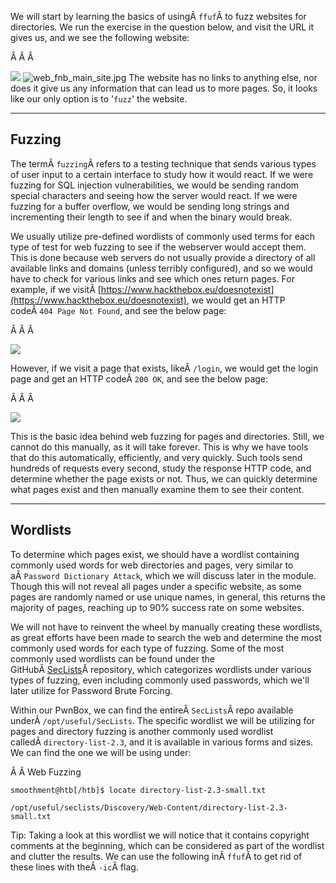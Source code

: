 ﻿---
sticker: lucide//code
---
We will start by learning the basics of usingÂ `ffuf`Â to fuzz websites for directories. We run the exercise in the question below, and visit the URL it gives us, and we see the following website:

Â Â Â 

![](https://academy.hackthebox.com/storage/modules/54/web_fnb_main_site.jpg)
![web_fnb_main_site.jpg](https://academy.hackthebox.com/storage/modules/54/web_fnb_main_site.jpg)
The website has no links to anything else, nor does it give us any information that can lead us to more pages. So, it looks like our only option is to '`fuzz`' the website.

---

## Fuzzing

The termÂ `fuzzing`Â refers to a testing technique that sends various types of user input to a certain interface to study how it would react. If we were fuzzing for SQL injection vulnerabilities, we would be sending random special characters and seeing how the server would react. If we were fuzzing for a buffer overflow, we would be sending long strings and incrementing their length to see if and when the binary would break.

We usually utilize pre-defined wordlists of commonly used terms for each type of test for web fuzzing to see if the webserver would accept them. This is done because web servers do not usually provide a directory of all available links and domains (unless terribly configured), and so we would have to check for various links and see which ones return pages. For example, if we visitÂ [https://www.hackthebox.eu/doesnotexist](https://www.hackthebox.eu/doesnotexist), we would get an HTTP codeÂ `404 Page Not Found`, and see the below page:

Â Â Â 

![](https://academy.hackthebox.com/storage/modules/54/web_fnb_HTB_404.jpg)

However, if we visit a page that exists, likeÂ `/login`, we would get the login page and get an HTTP codeÂ `200 OK`, and see the below page:

Â Â Â 

![](https://academy.hackthebox.com/storage/modules/54/web_fnb_HTB_login.jpg)

This is the basic idea behind web fuzzing for pages and directories. Still, we cannot do this manually, as it will take forever. This is why we have tools that do this automatically, efficiently, and very quickly. Such tools send hundreds of requests every second, study the response HTTP code, and determine whether the page exists or not. Thus, we can quickly determine what pages exist and then manually examine them to see their content.

---

## Wordlists

To determine which pages exist, we should have a wordlist containing commonly used words for web directories and pages, very similar to aÂ `Password Dictionary Attack`, which we will discuss later in the module. Though this will not reveal all pages under a specific website, as some pages are randomly named or use unique names, in general, this returns the majority of pages, reaching up to 90% success rate on some websites.

We will not have to reinvent the wheel by manually creating these wordlists, as great efforts have been made to search the web and determine the most commonly used words for each type of fuzzing. Some of the most commonly used wordlists can be found under the GitHubÂ [SecLists](https://github.com/danielmiessler/SecLists)Â repository, which categorizes wordlists under various types of fuzzing, even including commonly used passwords, which we'll later utilize for Password Brute Forcing.

Within our PwnBox, we can find the entireÂ `SecLists`Â repo available underÂ `/opt/useful/SecLists`. The specific wordlist we will be utilizing for pages and directory fuzzing is another commonly used wordlist calledÂ `directory-list-2.3`, and it is available in various forms and sizes. We can find the one we will be using under:

Â Â Web Fuzzing

```shell-session
smoothment@htb[/htb]$ locate directory-list-2.3-small.txt

/opt/useful/seclists/Discovery/Web-Content/directory-list-2.3-small.txt
```

Tip: Taking a look at this wordlist we will notice that it contains copyright comments at the beginning, which can be considered as part of the wordlist and clutter the results. We can use the following inÂ `ffuf`Â to get rid of these lines with theÂ `-ic`Â flag.


